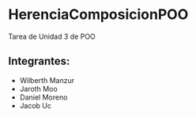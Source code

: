 # HerenciaComposicionPOO
Tarea de Unidad 3 de POO
## Integrantes:
- Wilberth Manzur
- Jaroth Moo
- Daniel Moreno
- Jacob Uc
